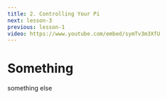 ```yaml
---
title: 2. Controlling Your Pi
next: lesson-3
previous: lesson-1
video: https://www.youtube.com/embed/symTv3m3XfU
---
```


# Something

something else